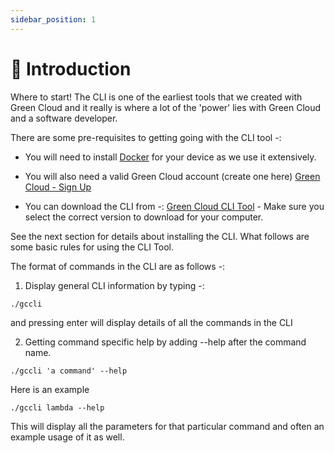 ```yaml
---
sidebar_position: 1
---
```


# 🧩 Introduction

Where to start! The CLI is one of the earliest tools that we created with Green Cloud and it really is where a lot of the 'power' lies with Green Cloud and a software developer.

There are some pre-requisites to getting going with the CLI tool -:

-   You will need to install [Docker](https://www.docker.com/) for your device as we use it extensively.

-   You will also need a valid Green Cloud account (create one here) [Green Cloud - Sign Up](https://app.greencloudcomputing.io/signup)

-   You can download the CLI from -: [Green Cloud CLI Tool](https://dl.greencloudcomputing.io/gccli) - Make sure you select the correct version to download for your computer.

See the next section for details about installing the CLI. What follows are some basic rules for using the CLI Tool.

The format of commands in the CLI are as follows -:

1. Display general CLI information by typing -:

```console
./gccli
```

and pressing enter will display details of all the commands in the CLI

2. Getting command specific help by adding --help after the command name.

```console
./gccli 'a command' --help
```

Here is an example

```console
./gccli lambda --help
```

This will display all the parameters for that particular command and often an example usage of it as well.
